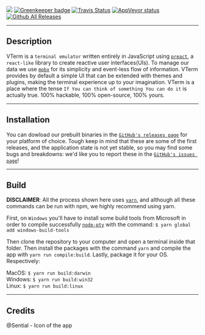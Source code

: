 ![](https://github.com/vterm/vterm/blob/master/screenshots/third.png?raw=true)
[![Greenkeeper badge](https://badges.greenkeeper.io/vterm/vterm.svg)](https://greenkeeper.io/)
[![Travis Status](https://travis-ci.org/vterm/vterm.svg?branch=master)](https://travis-ci.org/vterm/vterm)
[![AppVeyor status](https://ci.appveyor.com/api/projects/status/github/vterm/vterm?branch=master&svg=true)
![Github All Releases](https://img.shields.io/github/downloads/vterm/vterm/total.svg)]()

***

## Description
VTerm is a `terminal emulator` written entirely in JavaScript using [`preact`](https://github.com/developit/preact), a `react-like` library to create reactive user interfaces(UIs). To manage our data we use [`mobx`](https://github.com/mobxjs/mobx) for its simplicity and event-less flow of information. VTerm provides by default a simple UI that can be extended with themes and plugins, making the terminal experience up to your imagination. VTerm is a place where the tense `If You can think of something You can do it` is actually true. 100% hackable, 100% open-source, 100% yours.

***

## Installation
You can dowload our prebuilt binaries in the [`GitHub's releases page`](https://github.com/vterm/vterm/releases) for your platform of choice. Tough keep in mind that these are some of the first releases, and the application state is not yet stable, so you may find some bugs and breakdowns: we'd like you to report these in the [`GitHub's issues page`](https://github.com/vterm/vterm/issues)!

***

## Build
**DISCLAIMER**: All the process shown here uses [`yarn`](https://yarnpkg.com), and although all these commands can be run with npm, we highly recommend using yarn.

First, on `Windows` you'll have to install some build tools from Microsoft in order to compile successfully [`node-pty`](https://github.com/Tyriar/node-pty) with the command:
`$ yarn global add windows-build-tools`

Then clone the repository to your computer and open a terminal inside that folder.
Then install the packages with the command `yarn` and compile the app with `yarn run compile:build`. Lastly, package it for your OS. Respectively:

MacOS:   `$ yarn run build:darwin`<br>
Windows: `$ yarn run build:win32`<br>
Linux:   `$ yarn run build:linux`<br>

***

## Credits
@Sential - Icon of the app
